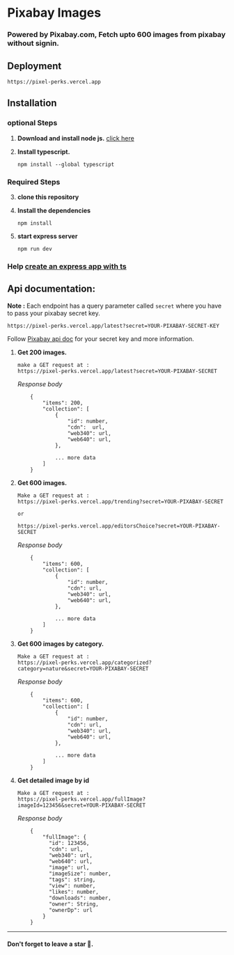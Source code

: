 # Pixabay Images

### Powered by Pixabay.com, Fetch upto 600 images from pixabay without signin.

## Deployment 

```
https://pixel-perks.vercel.app
```

## Installation

### optional Steps
1. **Download and install node js.** <a href="https://nodejs.org/en">click here</a>

2. **Install typescript.**
    ```
    npm install --global typescript
    ```
### Required Steps

3. **clone this repository**

4. **Install the dependencies**
    ```
    npm install
    ```

5. **start express server**
    ```
    npm run dev
    ```

### Help <a href='https://blog.logrocket.com/how-to-set-up-node-typescript-express/' target="_blank">create an express app with ts</a>


## Api documentation:

**Note :** Each endpoint has a query parameter called ```secret``` where you have to pass your pixabay secret key.
```
https://pixel-perks.vercel.app/latest?secret=YOUR-PIXABAY-SECRET-KEY
```
Follow <a href="https://pixabay.com/api/docs/" target="_blank">Pixabay api doc</a> for your secret key and more information.


1. **Get 200 images.**

    ```
    make a GET request at :
    https://pixel-perks.vercel.app/latest?secret=YOUR-PIXABAY-SECRET
    ```

    *Response body*
    ```
        {
            "items": 200,
            "collection": [
                {
                    "id": number,
                    "cdn":  url,
                    "web340": url,
                    "web640": url,
                },

                ... more data
            ]
        }
    ```

2. **Get 600 images.**
    ```
    Make a GET request at :
    https://pixel-perks.vercel.app/trending?secret=YOUR-PIXABAY-SECRET

    or
    
    https://pixel-perks.vercel.app/editorsChoice?secret=YOUR-PIXABAY-SECRET
    
    ```

    *Response body*
    ```
        {
            "items": 600,
            "collection": [
                {
                    "id": number,
                    "cdn": url,
                    "web340": url,
                    "web640": url,
                },

                ... more data
            ]
        }
    ```

3. **Get 600 images by category.**

    ```
    Make a GET request at :
    https://pixel-perks.vercel.app/categorized?category=nature&secret=YOUR-PIXABAY-SECRET
    ``` 

    *Response body*
    ```
        {
            "items": 600,
            "collection": [
                {
                    "id": number,
                    "cdn": url,
                    "web340": url,
                    "web640": url,
                },

                ... more data
            ]
        }
    ```

4. **Get detailed image by id**

    ```
    Make a GET request at :
    https://pixel-perks.vercel.app/fullImage?imageId=123456&secret=YOUR-PIXABAY-SECRET
    ``` 
    *Response body*
    ```
        {
            "fullImage": {
              "id": 123456,
              "cdn": url,
              "web340": url,
              "web640": url,
              "image": url,
              "imageSize": number,
              "tags": string,
              "view": number,
              "likes": number,
              "downloads": number,
              "owner": String,
              "ownerDp": url
            }
        }
    ```

---

#### Don't forget to leave a star 👊.